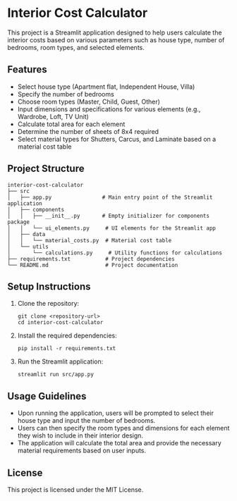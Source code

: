 # Interior Cost Calculator

This project is a Streamlit application designed to help users calculate the interior costs based on various parameters such as house type, number of bedrooms, room types, and selected elements. 

## Features

- Select house type (Apartment flat, Independent House, Villa)
- Specify the number of bedrooms
- Choose room types (Master, Child, Guest, Other)
- Input dimensions and specifications for various elements (e.g., Wardrobe, Loft, TV Unit)
- Calculate total area for each element
- Determine the number of sheets of 8x4 required
- Select material types for Shutters, Carcus, and Laminate based on a material cost table

## Project Structure

```
interior-cost-calculator
├── src
│   ├── app.py                # Main entry point of the Streamlit application
│   ├── components
│   │   ├── __init__.py       # Empty initializer for components package
│   │   └── ui_elements.py     # UI elements for the Streamlit app
│   ├── data
│   │   └── material_costs.py  # Material cost table
│   └── utils
│       └── calculations.py     # Utility functions for calculations
├── requirements.txt           # Project dependencies
└── README.md                  # Project documentation
```

## Setup Instructions

1. Clone the repository:
   ```
   git clone <repository-url>
   cd interior-cost-calculator
   ```

2. Install the required dependencies:
   ```
   pip install -r requirements.txt
   ```

3. Run the Streamlit application:
   ```
   streamlit run src/app.py
   ```

## Usage Guidelines

- Upon running the application, users will be prompted to select their house type and input the number of bedrooms.
- Users can then specify the room types and dimensions for each element they wish to include in their interior design.
- The application will calculate the total area and provide the necessary material requirements based on user inputs.

## License

This project is licensed under the MIT License.